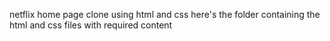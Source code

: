 netflix home page clone using html and css 
here's the folder containing the html and css files with required content
